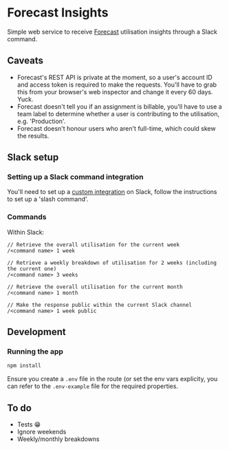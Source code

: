 # Forecast Insights

Simple web service to receive [Forecast](http://forecastapp.com) utilisation insights through a Slack command.

## Caveats

* Forecast's REST API is private at the moment, so a user's account ID and access token is required to make the requests. You'll have to grab this from your browser's web inspector and change it every 60 days. Yuck.
* Forecast doesn't tell you if an assignment is billable, you'll have to use a team label to determine whether a user is contributing to the utilisation, e.g. 'Production'.
* Forecast doesn't honour users who aren't full-time, which could skew the results.

## Slack setup

### Setting up a Slack command integration

You'll need to set up a [custom integration](https://api.slack.com/custom-integrations) on Slack, follow the instructions to set up a 'slash command'.

### Commands

Within Slack:

```
// Retrieve the overall utilisation for the current week
/<command name> 1 week

// Retrieve a weekly breakdown of utilisation for 2 weeks (including the current one)
/<command name> 3 weeks

// Retrieve the overall utilisation for the current month
/<command name> 1 month

// Make the response public within the current Slack channel
/<command name> 1 week public
```

## Development

### Running the app

```sh
npm install
```

Ensure you create a `.env` file in the route (or set the env vars explicity, you can refer to the `.env-example` file for the required properties.

## To do

* Tests 😁
* Ignore weekends
* Weekly/monthly breakdowns
